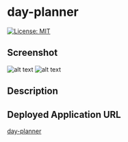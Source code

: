 # day-planner


[![License: MIT](https://img.shields.io/badge/License-MIT-yellow.svg)](https://opensource.org/licenses/MIT)


## Screenshot
![alt text](assets/images/final-page/final-page-1.png)
![alt text](assets/images/final-page/final-page-2.png)


## Description 



## Deployed Application URL
[day-planner](https://ssharmin0029.github.io/day-planner/)